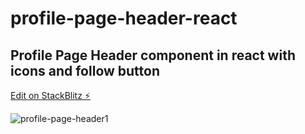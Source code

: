 # profile-page-header-react

## Profile Page Header component in react with icons and follow button

[Edit on StackBlitz ⚡️](https://stackblitz.com/edit/profile-page-header-react)


![profile-page-header1](https://user-images.githubusercontent.com/115601442/206695422-083ae95b-c575-497b-aee3-5708eec06d5d.png)
